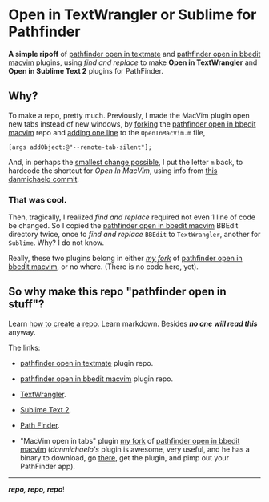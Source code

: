 # Open in TextWrangler or Sublime for Pathfinder #

__A simple ripoff__ of [pathfinder open in textmate](https://github.com/orta/pathfinder_open_in_textmate) and [pathfinder open in bbedit macvim](https://github.com/danmichaelo/pathfinder_open_in_bbedit_macvim) plugins, using _find and replace_ to make __Open in TextWrangler__ and __Open in Sublime Text 2__ plugins for PathFinder.

Why?
---
To make a repo, pretty much. Previously, I made the MacVim plugin open new tabs instead of new windows, by [forking](https://github.com/Angles/pathfinder_open_in_bbedit_macvim) the [pathfinder open in bbedit macvim](https://github.com/danmichaelo/pathfinder_open_in_bbedit_macvim) repo and [adding one line](https://github.com/Angles/pathfinder_open_in_bbedit_macvim/commit/65fe032c439528296356ecce0966c7b2d38ba66c) to the `OpenInMacVim.m` file,

    [args addObject:@"--remote-tab-silent"];

And, in perhaps the [smallest change possible](https://github.com/Angles/pathfinder_open_in_bbedit_macvim/commit/4769350eeffe3c299baebcea049d9ef0f03240a1), I put the letter  `m`  back, to hardcode the shortcut for _Open In MacVim_, using info from [this danmichaelo commit](https://github.com/danmichaelo/pathfinder_open_in_bbedit_macvim/commit/cf77f9f58769e767dc589e4dfe5876c1c258f0cb#macvim/OpenInMacVim.m).

### That was cool.

Then, tragically, I realized _find and replace_ required not even 1 line of code be changed. So I copied the [pathfinder open in bbedit macvim](https://github.com/danmichaelo/pathfinder_open_in_bbedit_macvim) BBEdit directory twice, once to _find and replace_ `BBEdit` to `TextWrangler`, another for `Sublime`. Why? I do not know.

Really, these two plugins belong in either [_my fork_](https://github.com/Angles/pathfinder_open_in_bbedit_macvim) of [pathfinder open in bbedit macvim](https://github.com/danmichaelo/pathfinder_open_in_bbedit_macvim), or no where. (There is no code here, yet).

So why make this repo "pathfinder open in stuff"?
---------
Learn [how to create a repo](https://help.github.com/articles/create-a-repo). Learn markdown. Besides ___no one will read this___ anyway.

The links:

   * [pathfinder open in textmate](https://github.com/orta/pathfinder_open_in_textmate) plugin repo.

  * [pathfinder open in bbedit macvim](https://github.com/danmichaelo/pathfinder_open_in_bbedit_macvim) plugin repo.

  * [TextWrangler](http://www.barebones.com/products/TextWrangler/).

  * [Sublime Text 2](http://www.sublimetext.com/).

  * [Path Finder](http://www.cocoatech.com/).

  * "MacVim open in tabs" plugin [my fork](https://github.com/Angles/pathfinder_open_in_bbedit_macvim) of [pathfinder open in bbedit macvim](https://github.com/danmichaelo/pathfinder_open_in_bbedit_macvim) (_danmichaelo's_ plugin is awesome, very useful, and he has a binary to download, go [there](https://github.com/danmichaelo/pathfinder_open_in_bbedit_macvim), get the plugin, and pimp out your PathFinder app).

---
___repo, repo, repo___!

